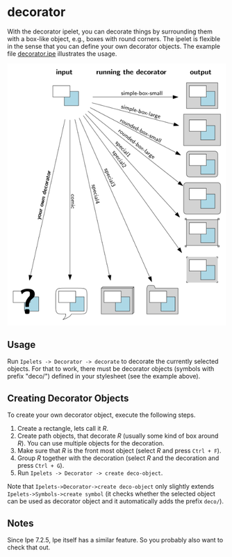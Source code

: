 # decorator

With the decorator ipelet, you can decorate things by surrounding them
with a box-like object, e.g., boxes with round corners.  The ipelet is
flexible in the sense that you can define your own decorator objects.
The example file [decorator.ipe](decorator.ipe) illustrates the usage.

![Decorator examples](decorator.png) 

## Usage

Run `Ipelets -> Decorator -> decorate` to decorate the currently
selected objects.  For that to work, there must be decorator objects
(symbols with prefix "deco/") defined in your stylesheet (see the
example above).

## Creating Decorator Objects

To create your own decorator object, execute the following steps.
  1. Create a rectangle, lets call it *R*.
  2. Create path objects, that decorate *R* (usually some kind of box
     around *R*).  You can use multiple objects for the decoration.
  3. Make sure that *R* is the front most object (select *R* and press
     `Ctrl + F`).
  4. Group *R* together with the decoration (select *R* and the
     decoration and press `Ctrl + G`).
  5. Run `Ipelets -> Decorator -> create deco-object`.

Note that `Ipelets->Decorator->create deco-object` only slightly
extends `Ipelets->Symbols->create symbol` (it checks whether the
selected object can be used as decorator object and it automatically
adds the prefix `deco/`).

## Notes

Since Ipe 7.2.5, Ipe itself has a similar feature.  So you probably
also want to check that out.
